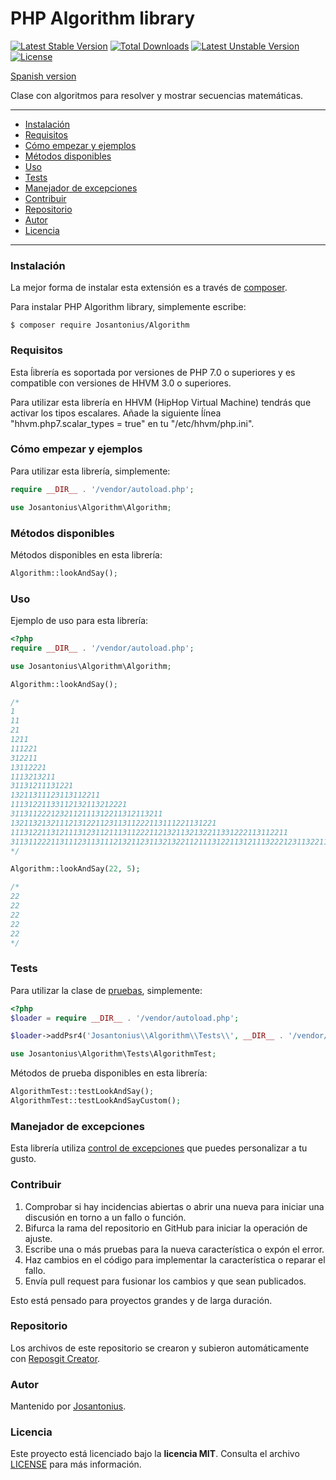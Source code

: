 # PHP Algorithm library

[![Latest Stable Version](https://poser.pugx.org/josantonius/algorithm/v/stable)](https://packagist.org/packages/josantonius/algorithm) [![Total Downloads](https://poser.pugx.org/josantonius/algorithm/downloads)](https://packagist.org/packages/josantonius/algorithm) [![Latest Unstable Version](https://poser.pugx.org/josantonius/algorithm/v/unstable)](https://packagist.org/packages/josantonius/algorithm) [![License](https://poser.pugx.org/josantonius/algorithm/license)](https://packagist.org/packages/josantonius/algorithm)

[Spanish version](README-ES.md)

Clase con algoritmos para resolver y mostrar secuencias matemáticas.

---

- [Instalación](#instalación)
- [Requisitos](#requisitos)
- [Cómo empezar y ejemplos](#cómo-empezar-y-ejemplos)
- [Métodos disponibles](#métodos-disponibles)
- [Uso](#uso)
- [Tests](#tests)
- [Manejador de excepciones](#manejador-de-excepciones)
- [Contribuir](#contribuir)
- [Repositorio](#repositorio)
- [Autor](#autor)
- [Licencia](#licencia)

---

### Instalación 

La mejor forma de instalar esta extensión es a través de [composer](http://getcomposer.org/download/).

Para instalar PHP Algorithm library, simplemente escribe:

    $ composer require Josantonius/Algorithm

### Requisitos

Esta ĺibrería es soportada por versiones de PHP 7.0 o superiores y es compatible con versiones de HHVM 3.0 o superiores.

Para utilizar esta librería en HHVM (HipHop Virtual Machine) tendrás que activar los tipos escalares. Añade la siguiente ĺínea "hhvm.php7.scalar_types = true" en tu "/etc/hhvm/php.ini".

### Cómo empezar y ejemplos

Para utilizar esta librería, simplemente:

```php
require __DIR__ . '/vendor/autoload.php';

use Josantonius\Algorithm\Algorithm;
```
### Métodos disponibles

Métodos disponibles en esta librería:

```php
Algorithm::lookAndSay();
```
### Uso

Ejemplo de uso para esta librería:

```php
<?php
require __DIR__ . '/vendor/autoload.php';

use Josantonius\Algorithm\Algorithm;

Algorithm::lookAndSay();

/*
1
11
21
1211
111221
312211
13112221
1113213211
31131211131221
13211311123113112211
11131221133112132113212221
3113112221232112111312211312113211
1321132132111213122112311311222113111221131221
11131221131211131231121113112221121321132132211331222113112211
311311222113111231131112132112311321322112111312211312111322212311322113212221
*/

Algorithm::lookAndSay(22, 5);

/*
22
22
22
22
22
*/
```

### Tests 

Para utilizar la clase de [pruebas](tests), simplemente:

```php
<?php
$loader = require __DIR__ . '/vendor/autoload.php';

$loader->addPsr4('Josantonius\\Algorithm\\Tests\\', __DIR__ . '/vendor/josantonius/algorithm/tests');

use Josantonius\Algorithm\Tests\AlgorithmTest;
```
Métodos de prueba disponibles en esta librería:

```php
AlgorithmTest::testLookAndSay();
AlgorithmTest::testLookAndSayCustom();
```

### Manejador de excepciones

Esta librería utiliza [control de excepciones](src/Exception) que puedes personalizar a tu gusto.
### Contribuir
1. Comprobar si hay incidencias abiertas o abrir una nueva para iniciar una discusión en torno a un fallo o función.
1. Bifurca la rama del repositorio en GitHub para iniciar la operación de ajuste.
1. Escribe una o más pruebas para la nueva característica o expón el error.
1. Haz cambios en el código para implementar la característica o reparar el fallo.
1. Envía pull request para fusionar los cambios y que sean publicados.

Esto está pensado para proyectos grandes y de larga duración.

### Repositorio

Los archivos de este repositorio se crearon y subieron automáticamente con [Reposgit Creator](https://github.com/Josantonius/BASH-Reposgit).

### Autor

Mantenido por [Josantonius](https://github.com/Josantonius/).

### Licencia

Este proyecto está licenciado bajo la **licencia MIT**. Consulta el archivo [LICENSE](LICENSE) para más información.
